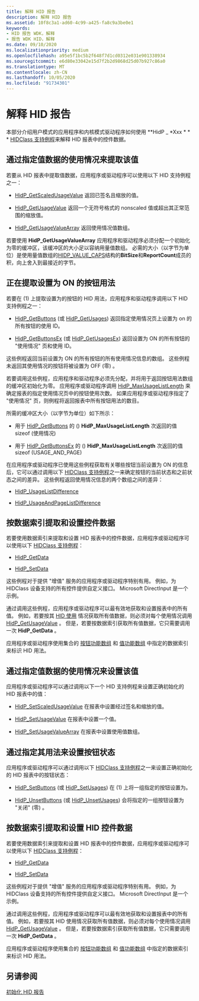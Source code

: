 ```yaml
---
title: 解释 HID 报告
description: 解释 HID 报告
ms.assetid: 10f8c3a1-ad60-4c99-a425-fa8c9a3be0e1
keywords:
- HID 报告 WDK，解释
- 报告 WDK HID，解释
ms.date: 09/10/2020
ms.localizationpriority: medium
ms.openlocfilehash: a95e5f1bc5b2f648f7d1cd0312e031e901338934
ms.sourcegitcommit: e6d80e33042e15d7f2b2d9868d25d07b927c86a0
ms.translationtype: MT
ms.contentlocale: zh-CN
ms.lasthandoff: 10/05/2020
ms.locfileid: "91734301"
---
```

# <a name="interpreting-hid-reports"></a>解释 HID 报告

本部分介绍用户模式的应用程序和内核模式驱动程序如何使用 **HidP \_ *Xxx * * * [HIDClass 支持例程](/windows-hardware/drivers/ddi/index)来解释 HID 报表中的控件数据。

## <a name="extracting-value-data-by-specifying-its-usage"></a>通过指定值数据的使用情况来提取该值

若要从 HID 报表中提取值数据，应用程序或驱动程序可以使用以下 HID 支持例程之一：

- [HidP_GetScaledUsageValue](/windows-hardware/drivers/ddi/hidpi/nf-hidpi-hidp_getscaledusagevalue) 返回已签名且缩放的值。

- [HidP_GetUsageValue](/windows-hardware/drivers/ddi/hidpi/nf-hidpi-hidp_getusagevalue) 返回一个无符号格式的 nonscaled 值或超出其正常范围的缩放值。

- [HidP_GetUsageValueArray](/windows-hardware/drivers/ddi/hidpi/nf-hidpi-hidp_getusagevaluearray) 返回使用情况值数组。

若要使用 **HidP_GetUsageValueArray** 应用程序和驱动程序必须分配一个初始化为零的缓冲区，该缓冲区的大小足以容纳用量值数组。 必需的大小（以字节为单位）是使用量值数组的[HIDP_VALUE_CAPS](/windows-hardware/drivers/ddi/hidpi/ns-hidpi-_hidp_value_caps)结构的**BitSize**和**ReportCount**成员的积，向上舍入到最接近的字节。

## <a name="extracting-button-usages-that-are-set-to-on"></a>正在提取设置为 ON 的按钮用法

若要在 (1) 上提取设置为的按钮的 HID 用法，应用程序和驱动程序调用以下 HID 支持例程之一：

- [HidP_GetButtons](./hdpi-h-macros.md) (或 [HidP_GetUsages](/windows-hardware/drivers/ddi/hidpi/nf-hidpi-hidp_getusages)) 返回指定使用情况页上设置为 on 的所有按钮的使用 ID。

- [HidP_GetButtonsEx](./hdpi-h-macros.md#hidp_getbuttonsex) (或 [HidP_GetUsagesEx](/windows-hardware/drivers/ddi/hidpi/nf-hidpi-hidp_getusagesex)) 返回设置为 ON 的所有按钮的 "使用情况" 页和使用 ID。

这些例程返回当前设置为 ON 的所有按钮的所有使用情况信息的数组。 这些例程未返回其使用情况的按钮将被设置为 OFF (零) 。

若要调用这些例程，应用程序和驱动程序必须先分配，并将用于返回按钮用法数组的缓冲区初始化为零。 应用程序或驱动程序调用 [HidP_MaxUsageListLength](/windows-hardware/drivers/ddi/hidpi/nf-hidpi-hidp_maxusagelistlength) 来确定报表的指定使用情况页中的按钮使用次数。 如果应用程序或驱动程序指定了 "使用情况" 页，则例程将返回报表中所有按钮用法的数目。

所需的缓冲区大小（以字节为单位）如下所示：

- 用于 [HidP_GetButtons](./hdpi-h-macros.md) 的 () **HidP_MaxUsageListLength** 次返回的值 sizeof (使用情况) 

- 用于 [HidP_GetButtonsEx](./hdpi-h-macros.md#hidp_getbuttonsex) 的 () **HidP_MaxUsageListLength** 次返回的值 sizeof (USAGE_AND_PAGE) 

在应用程序或驱动程序已使用这些例程获取有关哪些按钮当前设置为 ON 的信息后，它可以通过调用以下 [HIDClass 支持例程](/windows-hardware/drivers/ddi/_hid/#hidclass-support-routines)之一来确定按钮的当前状态和之前状态之间的差异。 这些例程返回使用情况信息的两个数组之间的差异：

- [HidP_UsageListDifference](/windows-hardware/drivers/ddi/hidpi/nf-hidpi-hidp_usagelistdifference)

- [HidP_UsageAndPageListDifference](/windows-hardware/drivers/ddi/hidpi/nf-hidpi-hidp_usageandpagelistdifference)

## <a name="extracting-and-setting-control-data-by-data-indices"></a>按数据索引提取和设置控件数据

若要使用数据索引来提取和设置 HID 报表中的控件数据，应用程序或驱动程序可以使用以下 [HIDClass 支持例程](/windows-hardware/drivers/ddi/_hid/#hidclass-support-routines)：

- [HidP_GetData](/windows-hardware/drivers/ddi/hidpi/nf-hidpi-hidp_getdata)

- [HidP_SetData](/windows-hardware/drivers/ddi/hidpi/nf-hidpi-hidp_setdata)

这些例程对于提供 "增值" 服务的应用程序或驱动程序特别有用。 例如，为 HIDClass 设备支持的所有控件提供自定义接口。 Microsoft DirectInput 是一个示例。

通过调用这些例程，应用程序或驱动程序可以最有效地获取和设置报表中的所有值。 例如，若要按其 [HID 使用](./hid-usages.md) 情况获取所有值数据，则必须对每个使用情况调用 [HidP_GetUsageValue](/windows-hardware/drivers/ddi/hidpi/nf-hidpi-hidp_getusagevalue) 。 但是，若要按数据索引获取所有值数据，它只需要调用一次 **HidP_GetData** 。

应用程序或驱动程序使用集合的 [按钮功能数组](./button-capability-arrays.md) 和 [值功能数组](./value-capability-arrays.md) 中指定的数据索引来标识 HID 用法。

## <a name="setting-value-data-by-specifying-its-usage"></a>通过指定值数据的使用情况来设置该值

应用程序或驱动程序可以通过调用以下一个 HID 支持例程来设置正确初始化的 HID 报表中的值：

- [HidP_SetScaledUsageValue](/windows-hardware/drivers/ddi/hidpi/nf-hidpi-hidp_setscaledusagevalue) 在报表中设置经过签名和缩放的值。

- [HidP_SetUsageValue](/windows-hardware/drivers/ddi/hidpi/nf-hidpi-hidp_setusagevalue) 在报表中设置一个值。

- [HidP_SetUsageValueArray](/windows-hardware/drivers/ddi/hidpi/nf-hidpi-hidp_setusagevaluearray) 在报表中设置使用值数组。

## <a name="setting-button-state-by-specifying-its-usage"></a>通过指定其用法来设置按钮状态

应用程序或驱动程序可以通过调用以下 [HIDClass 支持例程](/windows-hardware/drivers/ddi/_hid/#hidclass-support-routines)之一来设置正确初始化的 HID 报表中的按钮状态：

- [HidP_SetButtons](./hdpi-h-macros.md#hidp_setbuttons) (或 [HidP_SetUsages](/windows-hardware/drivers/ddi/hidpi/nf-hidpi-hidp_setusages)) 在 (1) 上将一组指定的按钮设置为。

- [HidP_UnsetButtons](./hdpi-h-macros.md#hidp_unsetbuttons) (或 [HidP_UnsetUsages](/windows-hardware/drivers/ddi/hidpi/nf-hidpi-hidp_unsetusages)) 会将指定的一组按钮设置为 "关闭" (零) 。

## <a name="extracting-and-setting-hid-control-data-by-data-indices"></a>按数据索引提取和设置 HID 控件数据

若要使用数据索引来提取和设置 HID 报表中的控件数据，应用程序或驱动程序可以使用以下 [HIDClass 支持例程](/windows-hardware/drivers/ddi/_hid/#hidclass-support-routines)：

- [HidP_GetData](/windows-hardware/drivers/ddi/hidpi/nf-hidpi-hidp_getdata)

- [HidP_SetData](/windows-hardware/drivers/ddi/hidpi/nf-hidpi-hidp_setdata)

这些例程对于提供 "增值" 服务的应用程序或驱动程序特别有用。 例如，为 HIDClass 设备支持的所有控件提供自定义接口。 Microsoft DirectInput 是一个示例。

通过调用这些例程，应用程序或驱动程序可以最有效地获取和设置报表中的所有值。 例如，若要按其 HID 使用情况获取所有值数据，则必须对每个使用情况调用 [HidP_GetUsageValue](/windows-hardware/drivers/ddi/hidpi/nf-hidpi-hidp_getusagevalue) 。 但是，若要按数据索引获取所有值数据，它只需要调用一次 **HidP_GetData** 。

应用程序或驱动程序使用集合的 [按钮功能数组](./button-capability-arrays.md) 和 [值功能数组](./value-capability-arrays.md) 中指定的数据索引来标识 HID 用法。

## <a name="see-also"></a>另请参阅

[初始化 HID 报告](initializing-hid-reports.md)
